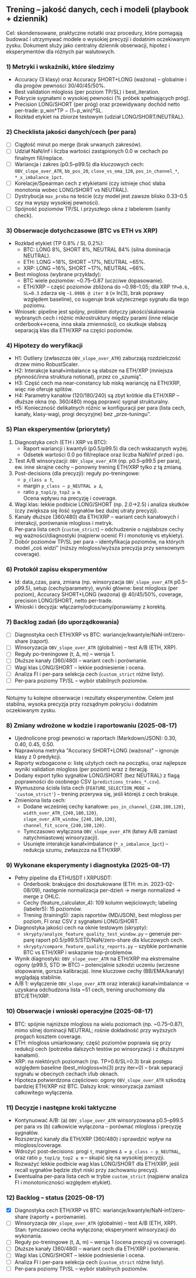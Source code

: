 ## Trening – jakość danych, cech i modeli (playbook + dziennik)

Cel: skondensowane, praktyczne notatki oraz procedury, które pomagają budować i utrzymywać modele o wysokiej precyzji i dodatnim oczekiwanym zysku. Dokument służy jako centralny dziennik obserwacji, hipotez i eksperymentów dla różnych par walutowych.

### 1) Metryki i wskaźniki, które śledzimy
- Accuracy (3 klasy) oraz Accuracy SHORT+LONG (ważona) – globalnie i dla progów pewności 30/40/45/50%.
- Best validation mlogloss (per poziom TP/SL) i best_iteration.
- Pokrycie sygnałami o wysokiej pewności (% próbek spełniających próg).
- Precision LONG/SHORT (per próg) oraz przewidywany dochód netto per-trade: p_win*TP − (1−p_win)*SL.
- Rozkład etykiet na zbiorze testowym (udział LONG/SHORT/NEUTRAL).

### 2) Checklista jakości danych/cech (per para)
- [ ] Ciągłość minut po merge (brak urwanych zakresów).  
- [ ] Udział NaN/inf i liczba wartości zastąpionych 0.0 w cechach po finalnym fill/replace.  
- [ ] Wariancja i zakres (p0.5–p99.5) dla kluczowych cech: `OBV_slope_over_ATR`, `bb_pos_20`, `close_vs_ema_120`, `pos_in_channel_*`, `*_x_imbalance_1pct`.  
- [ ] Korelacje/Spearman cech z etykietami (czy istnieje choć słaba monotonia wobec LONG/SHORT vs NEUTRAL).  
- [ ] Dystrybucja `max_proba` na teście (czy model jest zawsze blisko 0.33–0.5 czy ma wyspy wysokiej pewności).  
- [ ] Spójność poziomów TP/SL i przyszłego okna z labelerem (sanity check).  

### 3) Obserwacje dotychczasowe (BTC vs ETH vs XRP)
- Rozkład etykiet (TP 0.8% / SL 0.2%):  
  - BTC: LONG 8%, SHORT 8%, NEUTRAL 84% (silna dominacja NEUTRAL).  
  - ETH: LONG ~18%, SHORT ~17%, NEUTRAL ~65%.  
  - XRP: LONG ~16%, SHORT ~17%, NEUTRAL ~66%.  
- Best mlogloss (wybrane przykłady):  
  - BTC wiele poziomów: ~0.75–0.87 (uczciwe dopasowanie).  
  - ETH/XRP – część poziomów zbliżona do ~0.98–1.05; dla XRP `TP=0.6, SL=0.3` zdarza się `~1.0986 @ iter 0` (≈ ln(3), brak poprawy względem baseline), co sugeruje brak użytecznego sygnału dla tego poziomu.  
- Wniosek: pipeline jest spójny, problem dotyczy jakości/skalowania wybranych cech i różnic mikrostruktury między parami (inne relacje orderbook↔cena, inna skala zmienności), co skutkuje słabszą separacją klas dla ETH/XRP na części poziomów.

### 4) Hipotezy do weryfikacji
- H1: Outliery (zwłaszcza `OBV_slope_over_ATR`) zaburzają rozdzielczość drzew mimo RobustScaler.  
- H2: Interakcje kanał×imbalance są słabsze na ETH/XRP (mniejsza płynność/inna struktura notional), przez co „szumią”.  
- H3: Część cech ma near-constancy lub niską wariancję na ETH/XRP, więc nie oferuje splitów.  
- H4: Parametry kanałów (120/180/240) są zbyt krótkie dla ETH/XRP – dłuższe okna (np. 360/480) mogą poprawić sygnał strukturalny.  
- H5: Konieczność delikatnych różnic w konfiguracji per para (lista cech, kanały, klasy-wagi, progi decyzyjne) bez „prze-tuningu”.

### 5) Plan eksperymentów (priorytety)
1. Diagnostyka cech (ETH i XRP vs BTC):
   - Raport wariancji i kwantyli (p0.5/p99.5) dla cech wskazanych wyżej.
   - Odsetek wartości 0.0 po fill/replace oraz liczba NaN/inf przed i po.  
2. Test A/B winsoryzacji: `OBV_slope_over_ATR` (np. p0.5–p99.5 per para), ew. inne skrajne cechy – ponowny trening ETH/XRP tylko z tą zmianą.  
3. Post-decisions (dla precyzji): reguły po-treningowe:  
   - `p_class ≥ t`,  
   - margin `p_class − p_NEUTRAL ≥ Δ`,  
   - ratio `p_top1/p_top2 ≥ m`.  
   Ocena wpływu na precyzję i coverage.  
4. Wagi klas: lekkie podbicie LONG/SHORT (np. 2.0→2.5) i analiza skutków (czy zwiększa się ilość sygnałów bez dużej utraty precyzji).  
5. Kanały dłuższe (360/480) dla ETH/XRP – wariant cech kanałowych i interakcji, porównanie mlogloss i metryk.  
6. Per-para lista cech (`custom_strict`) – odchudzenie o najsłabsze cechy wg ważności/diagnostyki (najpierw ocenić FI i monotonię vs etykiety).  
7. Dobór poziomów TP/SL per para – identyfikacja poziomów, na których model „coś widzi” (niższy mlogloss/wyższa precyzja przy sensownym coverage).

### 6) Protokół zapisu eksperymentów
- Id: data_czas, para, zmiana (np. winsoryzacja `OBV_slope_over_ATR` p0.5–p99.5), setup (cechy/parametry),
  wyniki główne: best mlogloss (per poziom), Accuracy SHORT+LONG (ważona) @ 40/45/50%, coverage, precision LONG/SHORT, netto per-trade.
- Wnioski i decyzja: włączamy/odrzucamy/ponawiamy z korektą.

### 7) Backlog zadań (do uporządkowania)
- [ ] Diagnostyka cech ETH/XRP vs BTC: wariancje/kwantyle/NaN-inf/zero-share (raport).  
- [ ] Winsoryzacja `OBV_slope_over_ATR` (globalnie) – test A/B (ETH, XRP).  
- [ ] Reguły po-treningowe (t, Δ, m) – wersja 1.  
- [ ] Dłuższe kanały (360/480) – wariant cech i porównanie.  
- [ ] Wagi klas LONG/SHORT – lekkie podniesienie i ocena.  
- [ ] Analiza FI i per-para selekcja cech (`custom_strict` różne listy).  
- [ ] Per-para poziomy TP/SL – wybór stabilnych poziomów.  

---

Notujmy tu kolejne obserwacje i rezultaty eksperymentów. Celem jest stabilna, wysoka precyzja przy rozsądnym pokryciu i dodatnim oczekiwanym zysku.


### 8) Zmiany wdrożone w kodzie i raportowaniu (2025-08-17)
- Ujednolicone progi pewności w raportach (Markdown/JSON): 0.30, 0.40, 0.45, 0.50.
- Naprawiona metryka "Accuracy SHORT+LONG (ważona)" – ignoruje klasy z 0 predykcji.
- Raporty wzbogacone o: listę użytych cech na początku, oraz najlepsze wyniki validation mlogloss (per poziom) wraz z iteracją.
- Dodany export tylko sygnałów LONG/SHORT (bez NEUTRAL) z flagą poprawności do osobnego CSV (`predictions_trades_*.csv`).
- Wymuszona ścisła lista cech (`FEATURE_SELECTION_MODE = 'custom_strict'`) – trening przerywa się, jeśli którejś z cech brakuje.
- Zmieniona lista cech:
  - Dodane wcześniej cechy kanałowe: `pos_in_channel_{240,180,120}`, `width_over_ATR_{240,180,120}`, `slope_over_ATR_window_{240,180,120}`, `channel_fit_score_{240,180,120}`.
  - Tymczasowo wyłączona `OBV_slope_over_ATR` (łatwy A/B zamiast natychmiastowej winsoryzacji).
  - Usunięte interakcje kanał×imbalance (`*_x_imbalance_1pct`) – redukcja szumu, zwłaszcza na ETH/XRP.

### 9) Wykonane eksperymenty i diagnostyka (2025-08-17)
- Pełny pipeline dla ETHUSDT i XRPUSDT:
  - Orderbook: brakujące dni dosztukowane (ETH: m.in. 2023-02-08/09), następnie normalizacja per-dzień → merge normalized → merge z OHLC.
  - Cechy (feature_calculator_4): 109 kolumn wejściowych; labeling (labeler5): 15 poziomów.
  - Trening (training5): zapis raportów (MD/JSON), best mlogloss per poziom, FI oraz CSV z sygnałami LONG/SHORT.
- Diagnostyka jakości cech na oknie testowym (skrypty):
  - `skrypty/analyze_feature_quality_test_window.py` – generuje per-parę raport p0.5/p99.5/STD/NaN/zero-share dla kluczowych cech.
  - `skrypty/compare_feature_quality_reports.py` – szybkie porównanie BTC vs ETH/XRP i wskazanie top-problemów.
- Wynik diagnostyki: `OBV_slope_over_ATR` na ETH/XRP ma ekstremalne ogony (p99.5, STD ≫ BTC) – potencjalnie szkodzi uczeniu (wczesne stopowanie, gorsza kalibracja). Inne kluczowe cechy (BB/EMA/kanały) wyglądają stabilnie.
- A/B 1: wyłączenie `OBV_slope_over_ATR` oraz interakcji kanał×imbalance → uzyskana odchudzona lista ~51 cech, trening uruchomiony dla BTC/ETH/XRP.

### 10) Obserwacje i wnioski operacyjne (2025-08-17)
- BTC: spójnie najniższe mlogloss na wielu poziomach (np. ~0.75–0.87), mimo silnej dominacji NEUTRAL; rośnie dokładność przy wyższych progach kosztem coverage.
- ETH: mlogloss umiarkowany; część poziomów poprawia się przy redukcji cech (potrzeba dalszych testów po winsoryzacji i z dłuższymi kanałami).
- XRP: na niektórych poziomach (np. TP=0.6/SL=0.3) brak postępu względem baseline (best_mlogloss≈ln(3) przy iter=0) – brak separacji sygnału w obecnych cechach i/lub oknach.
- Hipoteza potwierdzona częściowo: ogony `OBV_slope_over_ATR` szkodzą bardziej ETH/XRP niż BTC. Dalszy krok: winsoryzacja zamiast całkowitego wyłączenia.

### 11) Decyzje i następne kroki taktyczne
- Kontynuować A/B: (a) `OBV_slope_over_ATR` winsoryzowana p0.5–p99.5 per para vs (b) całkowicie wyłączona – porównać mlogloss i precyzję sygnałów.
- Rozszerzyć kanały dla ETH/XRP (360/480) i sprawdzić wpływ na mlogloss/coverage.
- Wdrożyć post-decisions: progi `t`, margines `Δ = p_class − p_NEUTRAL`, oraz ratio `p_top1/p_top2 ≥ m` – skupić się na wysokiej precyzji.
- Rozważyć lekkie podbicie wag klas LONG/SHORT dla ETH/XRP, jeśli recall sygnałów będzie zbyt niski przy zachowaniu precyzji.
- Ewentualna per-para lista cech w trybie `custom_strict` (najpierw analiza FI i monotoniczności względem etykiet).

### 12) Backlog – status (2025-08-17)
- [x] Diagnostyka cech ETH/XRP vs BTC: wariancje/kwantyle/NaN-inf/zero-share (raporty + porównanie).
- [ ] Winsoryzacja `OBV_slope_over_ATR` (globalnie) – test A/B (ETH, XRP).  
      Stan: tymczasowo cecha wyłączona; eksperyment winsoryzacji do wykonania.
- [ ] Reguły po-treningowe (t, Δ, m) – wersja 1 (ocena precyzji vs coverage).
- [ ] Dłuższe kanały (360/480) – wariant cech dla ETH/XRP i porównanie.
- [ ] Wagi klas LONG/SHORT – lekkie podniesienie i ocena.
- [ ] Analiza FI i per-para selekcja cech (`custom_strict` różne listy).
- [ ] Per-para poziomy TP/SL – wybór stabilnych poziomów.
